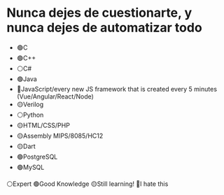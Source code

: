 # Nunca dejes de cuestionarte, y nunca dejes de automatizar todo
- 🟢C
- 🟢C++
- ⚪C#
- 🟢Java
- 🔴JavaScript/every new JS framework that is created every 5 minutes (Vue/Angular/React/Node)
- 🟡Verilog
- ⚪Python
- 🟡HTML/CSS/PHP
- 🟡Assembly MIPS/8085/HC12
- 🟡Dart
- 🟢PostgreSQL
- 🟢MySQL


⚪Expert
🟢Good Knowledge
🟡Still learning!
🔴I hate this

